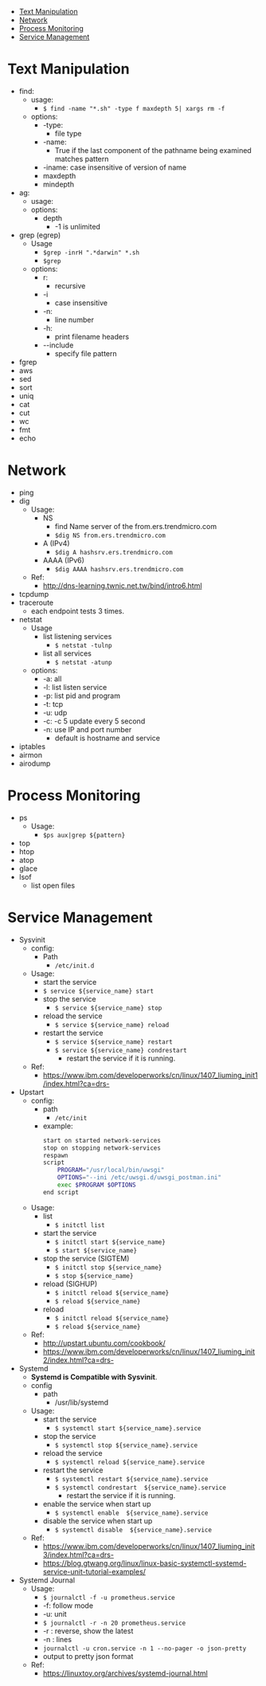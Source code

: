 - [Text Manipulation](#text-manipulation)
- [Network](#network)
- [Process Monitoring](#process-monitoring)
- [Service Management](#service-management)

# Text Manipulation
  * find:
    * usage:
      * ```$ find -name "*.sh" -type f maxdepth 5| xargs rm -f```
    * options:
      * -type:
        * file type
      * -name:
        * True if the last component of the pathname being examined matches pattern
      * -iname: case insensitive of version of name
      * maxdepth
      * mindepth
  * ag:
    * usage:
    * options:
      * depth
        * -1 is unlimited
  * grep (egrep)
    * Usage
      * ```$grep -inrH ".*darwin" *.sh ```
      * ```$grep ```
    * options:
      * r:
        * recursive
      * -i
        * case insensitive
      * -n:
        * line number
      * -h:
        * print filename headers
      * --include
        * specify file pattern
  * fgrep
  * aws
  * sed
  * sort
  * uniq
  * cat
  * cut
  * wc
  * fmt
  * echo

# Network
  * ping
  * dig
    * Usage:
      * NS
        * find Name server of the from.ers.trendmicro.com
        * ```$dig NS from.ers.trendmicro.com```
      * A (IPv4)
        * ```$dig A hashsrv.ers.trendmicro.com```
      * AAAA (IPv6)
        * ```$dig AAAA hashsrv.ers.trendmicro.com```
    * Ref:
      * http://dns-learning.twnic.net.tw/bind/intro6.html
  * tcpdump
  * traceroute
    * each endpoint tests 3 times.
  * netstat
    * Usage
      * list listening services
        * ```$ netstat -tulnp```
      * list all services
        * ```$ netstat -atunp```
    * options:
      * -a: all
      * -l: list listen service
      * -p: list pid and program
      * -t: tcp
      * -u: udp
      * -c: -c 5 update every 5 second
      * -n: use IP and port number
        * default is hostname and service
  * iptables
  * airmon
  * airodump

# Process Monitoring
 * ps
   * Usage:
     * ```$ps aux|grep ${pattern}```
 * top
 * htop
 * atop
 * glace
 * lsof
   * list open files

# Service Management
  * Sysvinit
    * config:
      * Path
        * ```/etc/init.d```
    * Usage:
      * start the service
      * ```$ service ${service_name} start```
      * stop the service
        * ```$ service ${service_name} stop```
      * reload the service
        * ```$ service ${service_name} reload ```
      * restart the service
        * ```$ service ${service_name} restart```
        * ```$ service ${service_name} condrestart```
          * restart the service if it is running.
    * Ref:
      * https://www.ibm.com/developerworks/cn/linux/1407_liuming_init1/index.html?ca=drs-
  * Upstart
    * config:
      * path
        * ```/etc/init```
      * example:
          ```sh
          start on started network-services
          stop on stopping network-services
          respawn
          script
              PROGRAM="/usr/local/bin/uwsgi"
              OPTIONS="--ini /etc/uwsgi.d/uwsgi_postman.ini"
              exec $PROGRAM $OPTIONS
          end script
          ```
    * Usage:
      * list
        * ```$ initctl list```
      * start the service
        * ```$ initctl start ${service_name}```
        * ```$ start ${service_name}```
      * stop the service (SIGTEM)
        * ```$ initctl stop ${service_name}```
        * ```$ stop ${service_name}```
      * reload (SIGHUP)
        * ```$ initctl reload ${service_name}```
        * ```$ reload ${service_name}```
      * reload
        * ```$ initctl reload ${service_name}```
        * ```$ reload ${service_name}```
    * Ref:
      * http://upstart.ubuntu.com/cookbook/
      * https://www.ibm.com/developerworks/cn/linux/1407_liuming_init2/index.html?ca=drs-
  * Systemd
     * **Systemd is Compatible with Sysvinit**.
     * config
       * path
         * /usr/lib/systemd
     * Usage:
       * start the service
         * ```$ systemctl start ${service_name}.service```
       * stop the service
         * ```$ systemctl stop ${service_name}.service```
       * reload the service
         * ```$ systemctl reload ${service_name}.service```
       * restart the service
         * ```$ systemctl restart ${service_name}.service```
         * ```$ systemctl condrestart  ${service_name}.service```
           * restart the service if it is running.
       * enable the service when start up
         * ```$ systemctl enable  ${service_name}.service```
       * disable the service when start up
         * ```$ systemctl disable  ${service_name}.service```
     * Ref:
       * https://www.ibm.com/developerworks/cn/linux/1407_liuming_init3/index.html?ca=drs-
       * https://blog.gtwang.org/linux/linux-basic-systemctl-systemd-service-unit-tutorial-examples/
  * Systemd Journal
    * Usage:
      * ```$ journalctl -f -u prometheus.service```
       * -f: follow mode
       * -u: unit
      * ```$ journalctl -r -n 20 prometheus.service```
       * -r : reverse, show the latest
       * -n : lines
      * ```journalctl -u cron.service -n 1 --no-pager -o json-pretty```
       * output to pretty json format
    * Ref:
      * https://linuxtoy.org/archives/systemd-journal.html